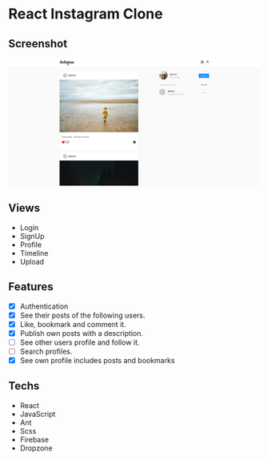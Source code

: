 # React Instagram Clone

## Screenshot

![app-screenshot](./app-screenshot.png)

## Views

- Login
- SignUp
- Profile
- Timeline
- Upload

## Features

- [x] Authentication
- [x] See their posts of the following users.
- [x] Like, bookmark and comment it.
- [x] Publish own posts with a description.
- [ ] See other users profile and follow it.
- [ ] Search profiles.
- [x] See own profile includes posts and bookmarks

## Techs

- React
- JavaScript
- Ant
- Scss
- Firebase
- Dropzone
